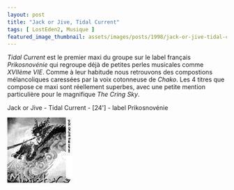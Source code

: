 ```yaml
---
layout: post
title: "Jack or Jive, Tidal Current"
tags: [ LostEden2, Musique ]
featured_image_thumbnail: assets/images/posts/1998/jack-or-jive-tidal-current.jpg
--- 
```


*Tidal Current* est le premier maxi du groupe sur le label français *Prikosnovénie* qui regroupe déjà de petites perles musicales comme *XVIIème VIE*. Comme à leur habitude nous retrouvons des compostions mélancoliques caressées par la voix cotonneuse de *Chako*. Les 4 titres que compose ce maxi sont réellement superbes, avec une petite mention particulière pour le magnifique *The Cring Sky*.

Jack or Jive - Tidal Current - [24'] - label Prikosnovénie

![Image](assets/images/posts/1998/jack-or-jive-tidal-current.jpg)